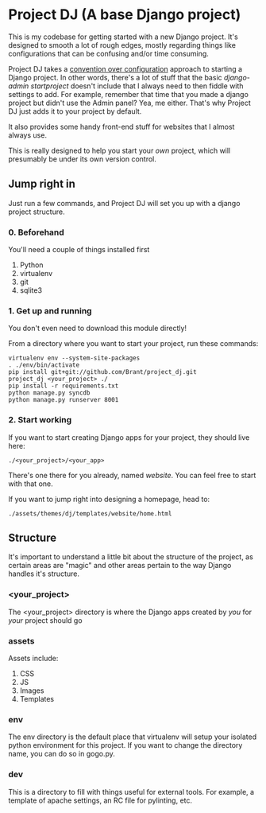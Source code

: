 Project DJ (A base Django project)
================
This is my codebase for getting started with a new Django project. It's designed to smooth a lot of rough edges, mostly regarding things like configurations that can be confusing and/or time consuming.

Project DJ takes a [convention over configuration](http://en.wikipedia.org/wiki/Convention_over_configuration) approach to starting a Django project. In other words, there's a lot of stuff that the basic *django-admin startproject* doesn't include that I always need to then fiddle with settings to add. For example, remember that time that you made a django project but didn't use the Admin panel? Yea, me either. That's why Project DJ just adds it to your project by default. 

It also provides some handy front-end stuff for websites that I almost always use.

This is really designed to help you start your *own* project, which will presumably be under its own version control.

## Jump right in
Just run a few commands, and Project DJ will set you up with a django project structure.

### 0. Beforehand
You'll need a couple of things installed first

1. Python
2. virtualenv
3. git
4. sqlite3

### 1. Get up and running
You don't even need to download this module directly! 

From a directory where you want to start your project, run these commands:

	virtualenv env --system-site-packages
	. ./env/bin/activate
	pip install git+git://github.com/Brant/project_dj.git
	project_dj <your_project> ./
	pip install -r requirements.txt
	python manage.py syncdb
	python manage.py runserver 8001
 
### 2. Start working
If you want to start creating Django apps for your project, they should live here:

	./<your_project>/<your_app>

There's one there for you already, named *website*. You can feel free to start with that one.

If you want to jump right into designing a homepage, head to:

	./assets/themes/dj/templates/website/home.html
	
## Structure
It's important to understand a little bit about the structure of the project, as certain areas are "magic" and other areas pertain to the way Django handles it's structure.

### \<your_project\>
The \<your_project\> directory is where the Django apps created by *you* for *your* project should go

### assets
Assets include:

1. CSS
2. JS
3. Images
4. Templates

### env
The env directory is the default place that virtualenv will setup your isolated python environment for this project. If you want to change the directory name, you can do so in gogo.py.

### dev
This is a directory to fill with things useful for external tools. For example, a template of apache settings, an RC file for pylinting, etc.

